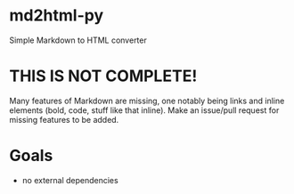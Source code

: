 # md2html-py
Simple Markdown to HTML converter

# THIS IS NOT COMPLETE!
Many features of Markdown are missing, one notably being links and inline elements (bold, code, stuff like that inline).
Make an issue/pull request for missing features to be added.

# Goals
- no external dependencies
